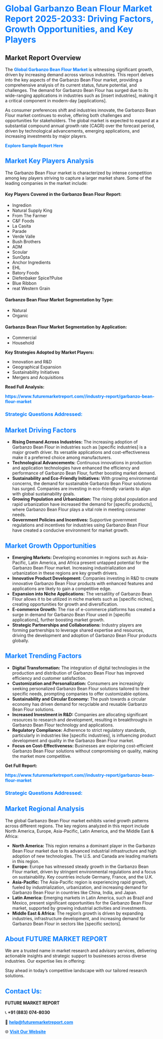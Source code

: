 <h1 style="color: #007BFF;">Global Garbanzo Bean Flour Market Report 2025-2033: Driving Factors, Growth Opportunities, and Key Players</h1>

<section id="overview">
<h2>Market Report Overview</h2>
<p>The <a href="https://www.futuremarketreport.com//industry-report/garbanzo-bean-flour-market" style="color: #007BFF; text-decoration: none;"><strong>Global Garbanzo Bean Flour Market</strong></a> is witnessing significant growth, driven by increasing demand across various industries. This report delves into the key aspects of the Garbanzo Bean Flour market, providing a comprehensive analysis of its current status, future potential, and challenges. The demand for Garbanzo Bean Flour has surged due to its wide-ranging applications in industries such as [insert industries], making it a critical component in modern-day [applications].</p>
<p>As consumer preferences shift and industries innovate, the Garbanzo Bean Flour market continues to evolve, offering both challenges and opportunities for stakeholders. The global market is expected to expand at a substantial compound annual growth rate (CAGR) over the forecast period, driven by technological advancements, emerging applications, and increasing investments by major players.</p>
</section>

<section id="overview">
<p><a href="https://www.futuremarketreport.com//request-sample/reportId=61712" style="color: #007BFF; text-decoration: none;"><strong>Explore Sample Report Here</strong></a></p>
</section>

<section id="key-players">
<h2 style="color: #007BFF;">Market Key Players Analysis</h2>
<p>The Garbanzo Bean Flour market is characterized by intense competition among key players striving to capture a larger market share. Some of the leading companies in the market include:</p>
<h4>Key Players Covered in the Garbanzo Bean Flour Report:</h4>
<ul><li>Ingredion</li><li>Natural Supply King</li><li>From The Farmer</li><li>C&amp;F Foods</li><li>La Casita</li><li>Parade</li><li>Verde Valle</li><li>Bush Brothers</li><li>ADM</li><li>Scoular</li><li>SunOpta</li><li>Anchor Ingredients</li><li>EHL</li><li>Batory Foods</li><li>Diefenbaker Spice?Pulse</li><li>Blue Ribbon</li><li>reat Western Grain</li></ul>
<h4>Garbanzo Bean Flour Market Segmentation by Type:</h4>
<ul><li>Natural</li><li>Organic</li></ul>

<h4>Garbanzo Bean Flour Market Segmentation by Application:</h4>
<ul><li>Commercial</li><li>Household</li></ul>
<p><strong>Key Strategies Adopted by Market Players:</strong></p>
<ul>
<li>Innovation and R&D</li>
<li>Geographical Expansion</li>
<li>Sustainability Initiatives</li>
<li>Mergers and Acquisitions</li>
</ul>
</section>

<section>
<p><strong>Read Full Analysis: </strong></p><a href="https://www.futuremarketreport.com//industry-report/garbanzo-bean-flour-market" style="color: #007BFF; text-decoration: none;"><strong>https://www.futuremarketreport.com//industry-report/garbanzo-bean-flour-market</strong></a>
<h3 style="color: #007BFF;">Strategic Questions Addressed:</h3>
</section>

<section id="driving-factors">
<h2 style="color: #007BFF;">Market Driving Factors</h2>
<ul>
<li><strong>Rising Demand Across Industries:</strong> The increasing adoption of Garbanzo Bean Flour in industries such as [specific industries] is a major growth driver. Its versatile applications and cost-effectiveness make it a preferred choice among manufacturers.</li>
<li><strong>Technological Advancements:</strong> Continuous innovations in production and application technologies have enhanced the efficiency and performance of Garbanzo Bean Flour, further boosting market demand.</li>
<li><strong>Sustainability and Eco-Friendly Initiatives:</strong> With growing environmental concerns, the demand for sustainable Garbanzo Bean Flour solutions has surged. Companies are investing in eco-friendly variants to align with global sustainability goals.</li>
<li><strong>Growing Population and Urbanization:</strong> The rising global population and rapid urbanization have increased the demand for [specific products], where Garbanzo Bean Flour plays a vital role in meeting consumer needs.</li>
<li><strong>Government Policies and Incentives:</strong> Supportive government regulations and incentives for industries using Garbanzo Bean Flour have created a conducive environment for market growth.</li>
</ul>
</section>

<section id="growth-opportunities">
<h2 style="color: #007BFF;">Market Growth Opportunities</h2>
<ul>
<li><strong>Emerging Markets:</strong> Developing economies in regions such as Asia-Pacific, Latin America, and Africa present untapped potential for the Garbanzo Bean Flour market. Increasing industrialization and urbanization in these regions are key growth drivers.</li>
<li><strong>Innovative Product Development:</strong> Companies investing in R&D to create innovative Garbanzo Bean Flour products with enhanced features and applications are likely to gain a competitive edge.</li>
<li><strong>Expansion into Niche Applications:</strong> The versatility of Garbanzo Bean Flour allows it to be utilized in niche markets such as [specific niches], creating opportunities for growth and diversification.</li>
<li><strong>E-commerce Growth:</strong> The rise of e-commerce platforms has created a surge in demand for Garbanzo Bean Flour used in [specific applications], further boosting market growth.</li>
<li><strong>Strategic Partnerships and Collaborations:</strong> Industry players are forming partnerships to leverage shared expertise and resources, driving the development and adoption of Garbanzo Bean Flour products globally.</li>
</ul>
</section>

<section id="trending-factors">
<h2 style="color: #007BFF;">Market Trending Factors</h2>
<ul>
<li><strong>Digital Transformation:</strong> The integration of digital technologies in the production and distribution of Garbanzo Bean Flour has improved efficiency and customer satisfaction.</li>
<li><strong>Customization and Personalization:</strong> Consumers are increasingly seeking personalized Garbanzo Bean Flour solutions tailored to their specific needs, prompting companies to offer customizable options.</li>
<li><strong>Sustainability and Circular Economy:</strong> The push towards a circular economy has driven demand for recyclable and reusable Garbanzo Bean Flour solutions.</li>
<li><strong>Increased Investment in R&D:</strong> Companies are allocating significant resources to research and development, resulting in breakthroughs in Garbanzo Bean Flour technology and applications.</li>
<li><strong>Regulatory Compliance:</strong> Adherence to strict regulatory standards, particularly in industries like [specific industries], is influencing product development and quality in the Garbanzo Bean Flour market.</li>
<li><strong>Focus on Cost-Effectiveness:</strong> Businesses are exploring cost-efficient Garbanzo Bean Flour solutions without compromising on quality, making the market more competitive.</li>
</ul>
</section>

<section>
<p><strong>Get Full Report: </strong></p><a href="https://www.futuremarketreport.com//industry-report/garbanzo-bean-flour-market" style="color: #007BFF; text-decoration: none;"><strong>https://www.futuremarketreport.com//industry-report/garbanzo-bean-flour-market</strong></a>
<h3 style="color: #007BFF;">Strategic Questions Addressed:</h3>
</section>


<section id="regional-analysis">
<h2 style="color: #007BFF;">Market Regional Analysis</h2>
<p>The global Garbanzo Bean Flour market exhibits varied growth patterns across different regions. The key regions analyzed in this report include North America, Europe, Asia-Pacific, Latin America, and the Middle East & Africa:</p>
<ul>
<li><strong>North America:</strong> This region remains a dominant player in the Garbanzo Bean Flour market due to its advanced industrial infrastructure and high adoption of new technologies. The U.S. and Canada are leading markets in this region.</li>
<li><strong>Europe:</strong> Europe has witnessed steady growth in the Garbanzo Bean Flour market, driven by stringent environmental regulations and a focus on sustainability. Key countries include Germany, France, and the U.K.</li>
<li><strong>Asia-Pacific:</strong> The Asia-Pacific region is experiencing rapid growth, fueled by industrialization, urbanization, and increasing demand for Garbanzo Bean Flour in countries like China, India, and Japan.</li>
<li><strong>Latin America:</strong> Emerging markets in Latin America, such as Brazil and Mexico, present significant opportunities for the Garbanzo Bean Flour market, supported by growing industrial activities and investments.</li>
<li><strong>Middle East & Africa:</strong> The region’s growth is driven by expanding industries, infrastructure development, and increasing demand for Garbanzo Bean Flour in sectors like [specific sectors].</li>
</ul>
</section>

<footer>
<h2 style="color: #007BFF;">About FUTURE MARKET REPORT</h2>
<p>We are a trusted name in market research and advisory services, delivering actionable insights and strategic support to businesses across diverse industries. Our expertise lies in offering:</p>

<p>Stay ahead in today’s competitive landscape with our tailored research solutions.</p>

<h2 style="color: #007BFF;">Contact Us:</h2>
<p><strong>FUTURE MARKET REPORT</strong></p>
<p>📞 <strong>+91 (883) 074-8030</strong></p>
<p>📧 <strong><a href="mailto:help@futuremarketreport.com" style="color: #007BFF;">help@futuremarketreport.com</a></strong></p>
<p>🌐 <strong><a href="https://www.futuremarketreport.com/" style="color: #007BFF;">Visit Our Website</a></strong></p>
</footer>